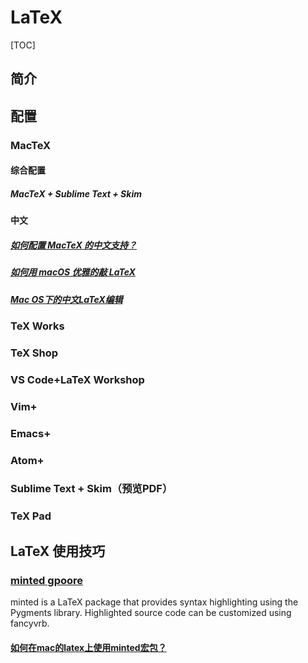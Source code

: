 # LaTeX

[TOC]

## 简介

## 配置

### MacTeX

#### 综合配置

##### MacTeX + Sublime Text + Skim

#### 中文

##### [如何配置 MacTeX 的中文支持？](https://www.zhihu.com/question/22906637)



##### [如何用 macOS 优雅的敲 LaTeX](https://zhuanlan.zhihu.com/p/46942059)



##### [Mac OS下的中文LaTeX编辑](https://zhuanlan.zhihu.com/p/22062104)



### TeX Works

### TeX Shop



### VS Code+LaTeX Workshop

### Vim+

### Emacs+

### Atom+

### Sublime Text + Skim（预览PDF）

### TeX Pad





## LaTeX 使用技巧

### [minted gpoore](https://github.com/gpoore/minted)

minted is a LaTeX package that provides syntax highlighting using the Pygments library. Highlighted source code can be customized using fancyvrb.

#### [如何在mac的latex上使用minted宏包？](https://www.zhihu.com/question/33587455)

